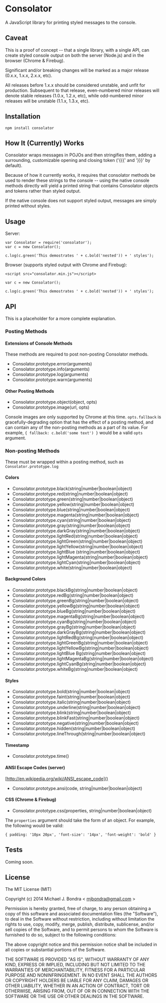 # Consolator

A JavaScript library for printing styled messages to the console.

## Caveat

This is a proof of concept -- that a single library, with a single API, can create styled console output on both the server (Node.js) and in the browser (Chrome & Firebug).

Significant and/or breaking changes will be marked as a major release (0.x.x, 1.x.x, 2.x.x, etc).

All releases before 1.x.x should be considered unstable, and unfit for production. Subsequent to that release, even-numbered minor releases will denote stable releases (1.0.x, 1.2.x, etc), while odd-numbered minor releases will be unstable (1.1.x, 1.3.x, etc).

## Installation

```
npm install consolator
```

## How It (Currently) Works

Consolator wraps messages in POJOs and then stringifies them, adding a surrounding, customizable opening and closing token ('{{{' and '}}}' by default).

Because of how it currently works, it requires that consolator methods be used to render these strings to the console -- using the native console methods directly will yield a printed string that contains Consolator objects and tokens rather than styled output.

If the native console does not support styled output, messages are simply printed without styles.

## Usage

Server:

```
var Consolator = require('consolator');
var c = new Consolator();

c.log(c.green('This demostrates ' + c.bold('nested')) + ' styles');
```

Browser (supports styled output with Chrome and Firebug):

```<script src="consolator.min.js"></script>```

```
var c = new Consolator();

c.log(c.green('This demostrates ' + c.bold('nested')) + ' styles');
```

## API

This is a placeholder for a more complete explanation.

### Posting Methods

#### Extensions of Console Methods

These methods are required to post non-posting Consolator methods.

* Consolator.prototype.error(arguments)
* Consolator.prototype.info(arguments)
* Consolator.prototype.log(arguments)
* Consolator.prototype.warn(arguments)

#### Other Posting Methods

* Consolator.prototype.object(object, opts)
* Consolator.prototype.image(url, opts)

Console images are only supported by Chrome at this time. ```opts.fallback``` is gracefully-degrading option that has the effect of a posting method, and can contain any of the non-posting methods as a part of its value. For example, ```{ fallback: c.bold('some text') }``` would be a valid ```opts``` argument.

### Non-posting Methods

These must be wrapped within a posting method, such as ```Consolator.prototype.log```

#### Colors

* Consolator.prototype.black(string|number|boolean|object)
* Consolator.prototype.red(string|number|boolean|object)
* Consolator.prototype.green(string|number|boolean|object)
* Consolator.prototype.yellow(string|number|boolean|object)
* Consolator.prototype.blue(string|number|boolean|object)
* Consolator.prototype.magenta(string|number|boolean|object)
* Consolator.prototype.cyan(string|number|boolean|object)
* Consolator.prototype.gray(string|number|boolean|object)
* Consolator.prototype.darkGray(string|number|boolean|object)
* Consolator.prototype.lightRed(string|number|boolean|object)
* Consolator.prototype.lightGreen(string|number|boolean|object)
* Consolator.prototype.lightYellow(string|number|boolean|object)
* Consolator.prototype.lightBlue (string|number|boolean|object)
* Consolator.prototype.lightMagenta(string|number|boolean|object)
* Consolator.prototype.lightCyan(string|number|boolean|object)
* Consolator.prototype.white(string|number|boolean|object)

#### Background Colors

* Consolator.prototype.blackBg(string|number|boolean|object)
* Consolator.prototype.redBg(string|number|boolean|object)
* Consolator.prototype.greenBg(string|number|boolean|object)
* Consolator.prototype.yellowBg(string|number|boolean|object)
* Consolator.prototype.blueBg(string|number|boolean|object)
* Consolator.prototype.magentaBg(string|number|boolean|object)
* Consolator.prototype.cyanBg(string|number|boolean|object)
* Consolator.prototype.grayBg(string|number|boolean|object)
* Consolator.prototype.darkGrayBg(string|number|boolean|object)
* Consolator.prototype.lightRedBg(string|number|boolean|object)
* Consolator.prototype.lightGreenBg(string|number|boolean|object)
* Consolator.prototype.lightYellowBg(string|number|boolean|object)
* Consolator.prototype.lightBlue Bg(string|number|boolean|object)
* Consolator.prototype.lightMagentaBg(string|number|boolean|object)
* Consolator.prototype.lightCyanBg(string|number|boolean|object)
* Consolator.prototype.whiteBg(string|number|boolean|object)

#### Styles

* Consolator.prototype.bold(string|number|boolean|object)
* Consolator.prototype.faint(string|number|boolean|object)
* Consolator.prototype.italic(string|number|boolean|object)
* Consolator.prototype.underline(string|number|boolean|object)
* Consolator.prototype.blink(string|number|boolean|object)
* Consolator.prototype.blinkFast(string|number|boolean|object)
* Consolator.prototype.negative(string|number|boolean|object)
* Consolator.prototype.hidden(string|number|boolean|object)
* Consolator.prototype.lineThrough(string|number|boolean|object)

#### Timestamp

* Consolator.prototype.time()

#### ANSI Escape Codes (server)

[http://en.wikipedia.org/wiki/ANSI_escape_code]()

* Consolator.prototype.ansi(code, string|number|boolean|object)

#### CSS (Chrome & Firebug)

* Consolator.prototype.css(properties, string|number|boolean|object)

The ```properties``` argument should take the form of an object. For example, the following would be valid:

```
{ padding: '10px 20px', 'font-size': '14px', 'font-weight': 'bold' }
```

## Tests

Coming soon.

## License

The MIT License (MIT)

Copyright (c) 2014 Michael J. Bondra < [mjbondra@gmail.com](mailto:mjbondra@gmail.com) >

Permission is hereby granted, free of charge, to any person obtaining a copy
of this software and associated documentation files (the "Software"), to deal
in the Software without restriction, including without limitation the rights
to use, copy, modify, merge, publish, distribute, sublicense, and/or sell
copies of the Software, and to permit persons to whom the Software is
furnished to do so, subject to the following conditions:

The above copyright notice and this permission notice shall be included in
all copies or substantial portions of the Software.

THE SOFTWARE IS PROVIDED "AS IS", WITHOUT WARRANTY OF ANY KIND, EXPRESS OR
IMPLIED, INCLUDING BUT NOT LIMITED TO THE WARRANTIES OF MERCHANTABILITY,
FITNESS FOR A PARTICULAR PURPOSE AND NONINFRINGEMENT. IN NO EVENT SHALL THE
AUTHORS OR COPYRIGHT HOLDERS BE LIABLE FOR ANY CLAIM, DAMAGES OR OTHER
LIABILITY, WHETHER IN AN ACTION OF CONTRACT, TORT OR OTHERWISE, ARISING FROM,
OUT OF OR IN CONNECTION WITH THE SOFTWARE OR THE USE OR OTHER DEALINGS IN
THE SOFTWARE.
